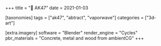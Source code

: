 +++
title = "🔫 AK47"
date = 2021-01-03

[taxonomies]
tags = ["ak47", "abtract", "vaporwave"]
categories = ["3d-art"]

[extra.imagery]
software = "Blender"
render_engine = "Cycles"
pbr_materials = "Concrete, metal and wood from ambientCG"
+++
